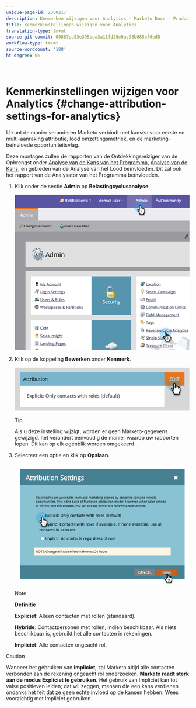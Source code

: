 ```yaml
---
unique-page-id: 2360217
description: Kenmerken wijzigen voor Analytics - Marketo Docs - Productdocumentatie
title: Kenmerkinstellingen wijzigen voor Analytics
translation-type: tm+mt
source-git-commit: 00887ea53e395bea3a11fd28e0ac98b085ef6ed8
workflow-type: tm+mt
source-wordcount: '188'
ht-degree: 0%

---
```



# Kenmerkinstellingen wijzigen voor Analytics {#change-attribution-settings-for-analytics}

U kunt de manier veranderen Marketo verbindt met kansen voor eerste en multi-aanraking attributie, lood omzettingsmetriek, en de marketing-beïnvloede opportuniteitsvlag.

Deze montages zullen de rapporten van de Ontdekkingsreiziger van de Opbrengst onder [Analyse van de Kans van het Programma](../../../product-docs/reporting/revenue-cycle-analytics/program-analytics/understanding-the-program-opportunity-analysis-area.md), [Analyse van de Kans](../../../product-docs/reporting/revenue-cycle-analytics/revenue-explorer/understanding-opportunity-analysis-in-revenue-explorer.md), en gebieden van de Analyse van het Lood beïnvloeden. Dit zal ook het rapport van de Analysator van het Programma beïnvloeden.

1. Klik onder de sectie **Admin** op **Belastingcyclusanalyse**.

   ![](assets/image2014-9-24-11-3a55-3a19.png)

1. Klik op de koppeling **Bewerken** onder **Kenmerk**.

   ![](assets/image2014-9-24-11-3a56-3a33.png)

   >[!TIP]
   >
   >Als u deze instelling wijzigt, worden er geen Marketo-gegevens gewijzigd. het verandert eenvoudig de manier waarop uw rapporten lopen. Dit kan op elk ogenblik worden omgekeerd.

1. Selecteer een optie en klik op **Opslaan**.

   ![](assets/image2014-9-24-11-3a57-3a39.png)

   >[!NOTE]
   >
   >**Definitie**
   >
   >
   >**Expliciet**: Alleen contacten met rollen (standaard).
   >
   >
   >**Hybride**: Contactpersonen met rollen, indien beschikbaar. Als niets beschikbaar is, gebruikt het alle contacten in rekeningen.
   >
   >
   >**Impliciet**: Alle contacten ongeacht rol.

>[!CAUTION]
>
>Wanneer het gebruiken van **impliciet**, zal Marketo altijd alle contacten verbonden aan de rekening ongeacht rol onderzoeken. **Marketo raadt sterk aan de modus Expliciet te gebruiken.** Het gebruik van Impliciet kan tot valse positieven leiden; dat wil zeggen, mensen die een kans verdienen ondanks het feit dat ze geen echte invloed op de kansen hebben. Wees voorzichtig met Impliciet gebruiken.


